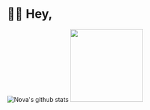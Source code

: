 # 👋🏻 Hey,
![Nova's github stats](https://github-readme-stats.vercel.app/api?username=agentnova&hide=issues,prs&show_icons=true&count_private=true&include_all_commits=true)
<img src="https://github-readme-stats.vercel.app/api/top-langs/?username=agentnova&layout=compact" height="170">


